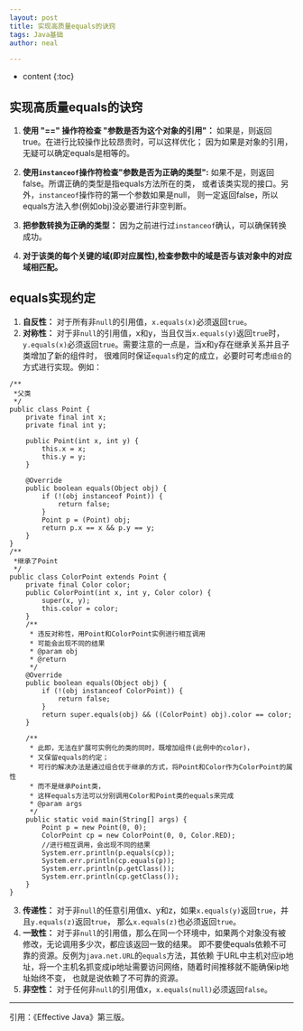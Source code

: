 ```yaml
---
layout: post
title: 实现高质量equals的诀窍
tags: Java基础
author: neal

---
```

* content
{:toc}

## 实现高质量equals的诀窍
1. **使用 "==" 操作符检查 "参数是否为这个对象的引用"：**
如果是，则返回true。在进行比较操作比较昂贵时，可以这样优化；
因为如果是对象的引用，无疑可以确定equals是相等的。
2. **使用`instanceof`操作符检查"参数是否为正确的类型":**
如果不是，则返回false。所谓正确的类型是指equals方法所在的类，
或者该类实现的接口。另外，`instanceof`操作符的第一个参数如果是null，
则一定返回false，所以equals方法入参(例如obj)没必要进行非空判断。




3. **把参数转换为正确的类型：**
因为之前进行过`instanceof`确认，可以确保转换成功。
4. **对于该类的每个关键的域(即对应属性),检查参数中的域是否与该对象中的对应域相匹配。**

## equals实现约定
1. **自反性：**
对于所有非`null`的引用值，`x.equals(x)`必须返回`true`。
2. **对称性：**
对于非`null`的引用值，x和y，当且仅当`x.equals(y)`返回`true`时，
`y.equals(x)`必须返回`true`。需要注意的一点是，当x和y存在继承关系并且子类增加了新的组件时，
很难同时保证`equals`约定的成立，必要时可考虑`组合`的方式进行实现。例如：
```
/**
 *父类
 */
public class Point {
    private final int x;
    private final int y;

    public Point(int x, int y) {
        this.x = x;
        this.y = y;
    }

    @Override
    public boolean equals(Object obj) {
        if (!(obj instanceof Point)) {
            return false;
        }
        Point p = (Point) obj;
        return p.x == x && p.y == y;
    }
}
/**
 *继承了Point
 */
public class ColorPoint extends Point {
    private final Color color;
    public ColorPoint(int x, int y, Color color) {
        super(x, y);
        this.color = color;
    }
    /**
     * 违反对称性，用Point和ColorPoint实例进行相互调用
     * 可能会出现不同的结果
     * @param obj
     * @return
     */
    @Override
    public boolean equals(Object obj) {
        if (!(obj instanceof ColorPoint)) {
            return false;
        }
        return super.equals(obj) && ((ColorPoint) obj).color == color;
    }

    /**
     * 此即，无法在扩展可实例化的类的同时，既增加组件(此例中的color)，
     * 又保留equals的约定；
     * 可行的解决办法是通过组合优于继承的方式，将Point和Color作为ColorPoint的属性
     * 而不是继承Point类，
     * 这样equals方法可以分别调用Color和Point类的equals来完成
     * @param args
     */
    public static void main(String[] args) {
        Point p = new Point(0, 0);
        ColorPoint cp = new ColorPoint(0, 0, Color.RED);
        //进行相互调用，会出现不同的结果
        System.err.println(p.equals(cp));
        System.err.println(cp.equals(p));
        System.err.println(p.getClass());
        System.err.println(cp.getClass());
    }
}
```
3. **传递性：**
对于非`null`的任意引用值x、y和z，如果`x.equals(y)`返回`true`，并且`y.equals(z)`返回`true`，
那么`x.equals(z)`也必须返回`true`。
4. **一致性：**
对于非`null`的引用值，那么在同一个环境中，如果两个对象没有被修改，无论调用多少次，都应该返回一致的结果。
即不要使equals依赖不可靠的资源。反例为`java.net.URL`的`equals`方法，其依赖
于URL中主机对应ip地址，将一个主机名抓变成ip地址需要访问网络，随着时间推移就不能确保ip地址始终不变，
也就是说依赖了不可靠的资源。
5. **非空性：**
对于任何非`null`的引用值x，`x.equals(null)`必须返回`false`。

---
引用：《Effective Java》第三版。



